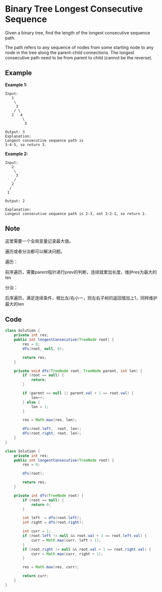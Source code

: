 # Binary Tree Longest Consecutive Sequence

Given a binary tree, find the length of the longest consecutive sequence path.

The path refers to any sequence of nodes from some starting node to any node in the tree along the parent-child connections. The longest consecutive path need to be from parent to child (cannot be the reverse).

## Example

**Example 1:**

```
Input:
   1
    \
     3
    / \
   2   4
        \
         5

Output: 3
Explanation: 
Longest consecutive sequence path is 
3-4-5, so return 3.
```

**Example 2:**

```
Input:
   2
    \
     3
    / 
   2    
  / 
 1

Output: 2 

Explanation: 
Longest consecutive sequence path is 2-3, not 3-2-1, so return 2.
```

## Note

这里需要一个全局变量记录最大值。

遍历或者分治都可以解决问题。

遍历：

前序遍历，需要parent指针进行prev的判断，连续就累加长度，维护res为最大的len

分治：

后序遍历，满足连续条件，根比左/右小一，则左右子树的返回值加上1，同样维护最大的len

## Code

```java
class Solution {
    private int res;
    public int longestConsecutive(TreeNode root) {
        res = 0;
        dfs(root, null, 0);

        return res;
    }

    private void dfs(TreeNode root, TreeNode parent, int len) {
        if (root == null) {
            return;
        }

        if (parent == null || parent.val + 1 == root.val) {
            len++;
        } else {
            len = 1;
        }

        res = Math.max(res, len);

        dfs(root.left,  root, len);
        dfs(root.right, root, len);
    }
}
```

```java
class Solution {
    private int res;
    public int longestConsecutive(TreeNode root) {
        res = 0;

        dfs(root);

        return res;
    }

    private int dfs(TreeNode root) {
        if (root == null) {
            return 0;
        }

        int left  = dfs(root.left);
        int right = dfs(root.right);

        int curr = 1;
        if (root.left != null && root.val + 1 == root.left.val) {
            curr = Math.max(curr, left + 1);
        }
        if (root.right != null && root.val + 1 == root.right.val) {
            curr = Math.max(curr, right + 1);
        }

        res = Math.max(res, curr);

        return curr;
    }
}
```

